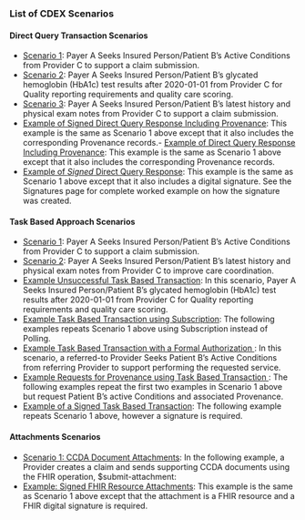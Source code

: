 
<!-- NOT USED AND NOT CURRENT -->

### List of CDEX Scenarios


#### Direct Query Transaction Scenarios

- [Scenario 1](http://hl7.org/fhir/us/davinci-cdex/STU2/direct-query.html#scenario-1): Payer A Seeks Insured Person/Patient B’s Active Conditions from Provider C to support a claim submission.
- [Scenario 2](http://hl7.org/fhir/us/davinci-cdex/STU2/direct-query.html#scenario-2): Payer A Seeks Insured Person/Patient B’s glycated hemoglobin (HbA1c) test results after 2020-01-01 from Provider C for Quality reporting requirements and quality care scoring.
- [Scenario 3](http://hl7.org/fhir/us/davinci-cdex/STU2/direct-query.html#scenario-3): Payer A Seeks Insured Person/Patient B’s latest history and physical exam notes from Provider C to support a claim submission.
- [Example of Signed Direct Query Response Including Provenance](http://hl7.org/fhir/us/davinci-cdex/STU2/direct-query.html#example-of-direct-query-response-including-provenance): This example is the same as Scenario 1 above except that it also includes the corresponding Provenance records.- [Example of Direct Query Response Including Provenance](http://hl7.org/fhir/us/davinci-cdex/STU2/direct-query.html#example-of-direct-query-response-including-provenance): This example is the same as Scenario 1 above except that it also includes the corresponding Provenance records.
- [Example of *Signed* Direct Query Response](http://hl7.org/fhir/us/davinci-cdex/STU2/direct-query.html#example-of-signed-direct-query-response): This example is the same as Scenario 1 above except that it also includes a digital signature. See the Signatures page for complete worked example on how the signature was created.

#### Task Based Approach Scenarios

- [Scenario 1](http://hl7.org/fhir/us/davinci-cdex/STU2/task-based-approach.html#scenario-1): Payer A Seeks Insured Person/Patient B’s Active Conditions from Provider C to support a claim submission.
- [Scenario 2](http://hl7.org/fhir/us/davinci-cdex/STU2/task-based-approach.html#scenario-2): Payer A Seeks Insured Person/Patient B’s latest history and physical exam notes from Provider C to improve care coordination.
- [Example Unsuccessful Task Based Transaction](http://hl7.org/fhir/us/davinci-cdex/STU2/task-based-approach.html#example-unsuccessful-task-based-transaction): In this scenario, Payer A Seeks Insured Person/Patient B’s glycated hemoglobin (HbA1c) test results after 2020-01-01 from Provider C for Quality reporting requirements and quality care scoring.
- [Example Task Based Transaction using Subscription](http://hl7.org/fhir/us/davinci-cdex/STU2/task-based-approach.html#example-task-based-transaction-with-a-formal-authorization): The following examples repeats Scenario 1 above using Subscription instead of Polling.
- [Example Task Based Transaction with a Formal Authorization
](http://hl7.org/fhir/us/davinci-cdex/STU2/task-based-approach.html#example-task-based-transaction-with-a-formal-authorization): In this scenario, a referred-to Provider Seeks Patient B’s Active Conditions from referring Provider to support performing the requested service.
- [Example Requests for Provenance using Task Based Transaction
](http://hl7.org/fhir/us/davinci-cdex/STU2/task-based-approach.html#example-requests-for-provenance-using-task-based-transaction): The following examples repeat the first two examples in Scenario 1 above but request Patient B’s active Conditions and associated Provenance.
- [Example of a Signed Task Based Transaction](http://hl7.org/fhir/us/davinci-cdex/STU2/task-based-approach.html#example-of-a-signed-task-based-transaction): The following example repeats Scenario 1 above, however a signature is required.

#### Attachments Scenarios

- [Scenario 1: CCDA Document Attachments](http://hl7.org/fhir/us/davinci-cdex/STU2/attachments.html#scenario-1-ccda-document-attachments): In the following example, a Provider creates a claim and sends supporting CCDA documents using the FHIR operation, $submit-attachment:
- [Example: Signed FHIR Resource Attachments](http://hl7.org/fhir/us/davinci-cdex/STU2/attachments.html#example-signed-fhir-resource-attachments): This example is the same as Scenario 1 above except that the attachment is a FHIR resource and a FHIR digital signature is required.
